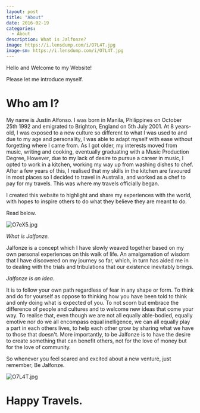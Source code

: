 ```yaml
---
layout: post
title: "About"
date: 2016-02-19
categories:
  - About
description: What is Jalfonze? 
image: https://i.lensdump.com/i/O7L4T.jpg
image-sm: https://i.lensdump.com/i/O7L4T.jpg
---
```


Hello and Welcome to my Website!

Please let me introduce myself.

# Who am I?

My name is Justin Alfonso. I was born in Manila, Philippines on October 25th 1992 and emigrated to Brighton, England on 5th July 2001. At 8 years-old, I was exposed to a new culture so different to what I was used to and due to my age and personality, I was able to adapt myself with ease without forgetting where I came from. As I got older, my interests moved from music, writing and cooking, eventually graduating with a Music Production Degree, However, due to my lack of desire to pursue a career in music, I opted to work in a kitchen, working my way up from washing dishes to chef. After a few years of this, I realised that my skills in the kitchen are favoured in most places so I decided to travel in Australia, and worked as a chef to pay for my travels. This was where my travels officially began.

I created this website to highlight and share my experiences with the world, with hopes to inspire others to do what they believe they are meant to do. 

Read below.

![O7eX5.jpg](https://i.lensdump.com/i/O7eX5.jpg)

*What is Jalfonze.*

Jalfonze is a concept which I have slowly weaved together based on my own personal experiences on this walk of life. An amalgamation of wisdom that I have discovered on my journey so far, which, in turn has aided me in to dealing with the trials and tribulations that our existence inevitably brings. 

*Jalfonze is an idea.*

It is to follow your own path regardless of fear in any shape or form. To think and do for yourself as oppose to thinking how you have been told to think and only doing what is expected of you. To not scorn but embrace the difference of people and cultures and to welcome new ideas that come your way. To realise that, even though we are not all equally able-bodied, equally emotive nor do we all encompass equal inelligence, we can all equally play a part in each others lives, to help each other grow by sharing what we have to those that doesn't. 
More importantly, to be Jalfonze is to have the desire to create something that can benefit others, not for the love of money but for the love of community.

So whenever you feel scared and excited about a new venture, just remember, Be Jalfonze.

![O7L4T.jpg](https://i.lensdump.com/i/O7L4T.jpg)

# Happy Travels.
